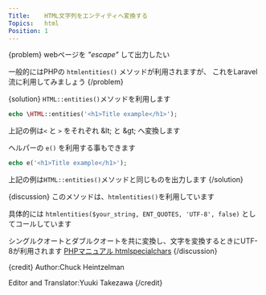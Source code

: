 ```yaml
---
Title:    HTML文字列をエンティティへ変換する
Topics:   html
Position: 1
---
```


{problem}
webページを _"escape"_ して出力したい

一般的にはPHPの `htmlentities()` メソッドが利用されますが、
これをLaravel流に利用してみましょう
{/problem}

{solution}
`HTML::entities()`メソッドを利用します

```php
echo \HTML::entities('<h1>Title example</h1>');
```

上記の例は`<` と `>` をそれぞれ &amp;lt; と &amp;gt; へ変換します

ヘルパーの `e()` を利用する事もできます

```php
echo e('<h1>Title example</h1>');
```

上記の例は`HTML::entities()`メソッドと同じものを出力します
{/solution}

{discussion}
このメソッドは、`htmlentities()`を利用しています

具体的には `htmlentities($your_string, ENT_QUOTES, 'UTF-8', false)` としてコールしています

シングルクオートとダブルクオートを共に変換し、文字を変換するときにUTF-8が利用されます
[PHPマニュアル htmlspecialchars](http://php.net/manual/ja/function.htmlspecialchars.php)
{/discussion}

{credit}
Author:Chuck Heintzelman

Editor and Translator:Yuuki Takezawa
{/credit}
